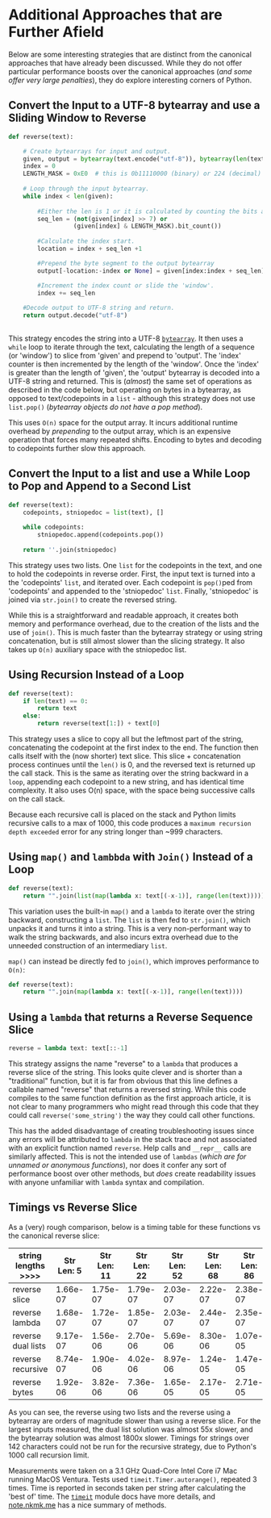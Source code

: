 # Additional Approaches that are Further Afield

Below are some interesting strategies that are distinct from the canonical approaches that have already been discussed.
While they do not offer particular performance boosts over the canonical approaches (_and some offer very large penalties_), they do explore interesting corners of Python.


## Convert the Input to a UTF-8 bytearray and use a Sliding Window to Reverse


```python
def reverse(text):

    # Create bytearrays for input and output.
    given, output = bytearray(text.encode("utf-8")), bytearray(len(text))
    index = 0
    LENGTH_MASK = 0xE0  # this is 0b11110000 (binary) or 224 (decimal)
    
    # Loop through the input bytearray.
    while index < len(given):
    
        #Either the len is 1 or it is calculated by counting the bits after masking.
        seq_len = (not(given[index] >> 7) or
                  (given[index] & LENGTH_MASK).bit_count())
        
        #Calculate the index start.
        location = index + seq_len +1

        #Prepend the byte segment to the output bytearray
        output[-location:-index or None] = given[index:index + seq_len]

        #Increment the index count or slide the 'window'.
        index += seq_len
    
    #Decode output to UTF-8 string and return.    
    return output.decode("utf-8")
  
```

This strategy encodes the string into a UTF-8 [`bytearray`][bytearray].
It then uses a `while` loop to iterate through the text, calculating the length of a sequence (or 'window') to slice from 'given' and prepend to 'output'.
 The 'index' counter is then incremented by the length of the 'window'.
 Once the 'index' is greater than the length of 'given', the 'output' bytearray is decoded into a UTF-8 string and returned.
 This is (_almost_) the same set of operations as described in the code below, but operating on bytes in a bytearray, as opposed to text/codepoints in a `list` - although this strategy does not use `list.pop()` (_bytearray objects do not have a pop method_).

 This uses `O(n)` space for the output array.
It incurs additional runtime overhead by _prepending_ to the output array, which is an expensive operation that forces many repeated shifts.
Encoding to bytes and decoding to codepoints further slow this approach.


## Convert the Input to a list and use a While Loop to Pop and Append to a Second List


```python
def reverse(text):
    codepoints, stniopedoc = list(text), []
    
    while codepoints:
        stniopedoc.append(codepoints.pop())
        
    return ''.join(stniopedoc)
```

This strategy uses two lists.
One `list` for the codepoints in the text, and one to hold the codepoints in reverse order.
First, the input text is turned into a the 'codepoints' `list`, and iterated over.
Each codepoint is `pop()`ped from 'codepoints' and appended to the 'stniopedoc' `list`.
Finally, 'stniopedoc' is joined via `str.join()` to create the reversed string.

While this is a straightforward and readable approach, it creates both memory and performance overhead, due to the creation of the lists and the use of `join()`.
This is much faster than the bytearray strategy or using string concatenation, but is still almost  slower than the slicing strategy.
It also takes up `O(n)` auxiliary space with the stniopedoc list.



## Using Recursion Instead of a Loop


```python
def reverse(text):
    if len(text) == 0:
        return text
    else:
        return reverse(text[1:]) + text[0]
```

This strategy uses a slice to copy all but the leftmost part of the string, concatenating the codepoint at the first index to the end.
The function then calls itself with the (now shorter) text slice.
This slice + concatenation process continues until the `len()` is 0, and the reversed text is returned up the call stack.
This is the same as iterating over the string backward in a `loop`, appending each codepoint to a new string, and has identical time complexity.
It also uses O(n) space, with the space being successive calls on the call stack.

Because each recursive call is placed on the stack and Python limits recursive calls to a max of 1000, this code produces a `maximum recursion depth exceeded` error for any string longer than ~999 characters.


## Using `map()` and `lambbda` with `Join()` Instead of a Loop

```python
def reverse(text):
    return "".join(list(map(lambda x: text[(-x-1)], range(len(text)))))
```

This variation uses the built-in `map()` and a `lambda` to iterate over the string backward, constructing a `list`.
The `list` is then fed to `str.join()`, which unpacks it and turns it into a string.
This is a very non-performant way to walk the string backwards, and also incurs extra overhead due to the unneeded construction of an intermediary `list`.

`map()` can instead be directly fed to `join()`, which improves performance to `O(n)`:

```python
def reverse(text):
    return "".join(map(lambda x: text[(-x-1)], range(len(text))))
```


## Using a `lambda` that returns a Reverse Sequence Slice


```python
reverse = lambda text: text[::-1]
```


This strategy assigns the name "reverse" to a `lambda` that produces a reverse slice of the string.
This looks quite clever and is shorter than a "traditional" function, but it is far from obvious that this line defines a callable named "reverse" that returns a reversed string.
While this code compiles to the same function definition as the first approach article, it is not clear to many programmers who might read through this code that they could call `reverse('some_string')` the way they could call other functions.


This has the added disadvantage of creating troubleshooting issues since any errors will be attributed to `lambda` in the stack trace and not associated with an explicit function named `reverse`.
Help calls and `__repr__` calls are similarly affected.
This is not the intended use of `lambdas` (_which are for unnamed or anonymous functions_), nor does it confer any sort of performance boost over other methods, but _does_ create readability issues with anyone unfamiliar with `lambda` syntax and compilation.


## Timings vs Reverse Slice


As a (very) rough comparison, below is a timing table for these functions vs the canonical reverse slice:


| **string lengths >>>>** 	| Str Len: 5 	| Str Len: 11 	| Str Len: 22 	| Str Len: 52 	| Str Len: 68 	| Str Len: 86 	| Str Len: 142 	| Str Len: 1420 	| Str Len: 14200 	| Str Len: 142000 	|
|-------------------------	|------------	|-------------	|-------------	|-------------	|-------------	|-------------	|--------------	|---------------	|----------------	|-----------------	|
| reverse slice           	| 1.66e-07   	| 1.75e-07    	| 1.79e-07    	| 2.03e-07    	| 2.22e-07    	| 2.38e-07    	| 3.63e-07     	| 1.44e-06      	| 1.17e-05       	| 1.16e-04        	|
| reverse lambda          	| 1.68e-07   	| 1.72e-07    	| 1.85e-07    	| 2.03e-07    	| 2.44e-07    	| 2.35e-07    	| 3.65e-07     	| 1.47e-06      	| 1.25e-05       	| 1.18e-04        	|
| reverse dual lists      	| 9.17e-07   	| 1.56e-06    	| 2.70e-06    	| 5.69e-06    	| 8.30e-06    	| 1.07e-05    	| 1.80e-05     	| 1.48e-04      	| 1.50e-03       	| 1.53e-02        	|
| reverse recursive       	| 8.74e-07   	| 1.90e-06    	| 4.02e-06    	| 8.97e-06    	| 1.24e-05    	| 1.47e-05    	| 3.34e-05     	| ---           	| ---            	| ---             	|
| reverse bytes           	| 1.92e-06   	| 3.82e-06    	| 7.36e-06    	| 1.65e-05    	| 2.17e-05    	| 2.71e-05    	| 4.47e-05     	| 5.17e-04      	| 6.10e-03       	| 2.16e-01        	|


As you can see, the reverse using two lists and the reverse using a bytearray are orders of magnitude slower than using a reverse slice.
For the largest inputs measured, the dual list solution was almost 55x slower, and the bytearray solution was almost 1800x slower.
Timings for strings over 142 characters could not be run for the recursive strategy, due to Python's 1000 call recursion limit.


Measurements were taken on a  3.1 GHz Quad-Core Intel Core i7 Mac running MacOS Ventura.
Tests used `timeit.Timer.autorange()`, repeated 3 times.
Time is reported in seconds taken per string after calculating the 'best of' time.
The [`timeit`][timeit] module docs have more details, and [note.nkmk.me][note_nkmk_me] has a nice summary of methods.

[bytearray]: https://docs.python.org/3/library/stdtypes.html#bytearray
[timeit]: https://docs.python.org/3/library/timeit.html#python-interface
[note_nkmk_me]: https://note.nkmk.me/en/python-timeit-measure/
